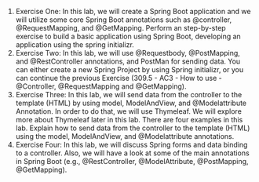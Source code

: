 1) Exercise One: In this lab, we will create a Spring Boot application and we will utilize some core Spring Boot annotations such as @controller, @RequestMapping, and @GetMapping. 
Perform an step-by-step exercise to build a basic application using Spring Boot, developing an application using the spring initializr.
2) Exercise Two: In this lab, we will use @Requestbody, @PostMapping, and @RestController annotations, and PostMan for sending data. You can either create a new Spring Project by using Spring initializr, or you can continue the previous Exercise (309.5 - AC3 - How to use - @Controller, @RequestMapping and @GetMapping).
3) Exercise Three: In this lab, we will send data from the controller to the template (HTML) by using model, ModelAndView, and @Modelattribute Annotation. In order to do that, we will use Thymeleaf. We will explore more about Thymeleaf later in this lab. There are four examples in this lab. Explain how to send data from the controller to the template (HTML) using the model, ModelAndView, and @Modelattribute annotations.
4) Exercise Four: In this lab, we will discuss Spring forms and data binding to a controller. Also, we will have a look at some of the main annotations in Spring Boot (e.g., @RestController, @ModelAttribute, @PostMapping, @GetMapping).

